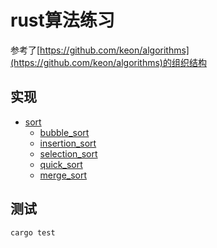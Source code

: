 # rust算法练习

参考了[https://github.com/keon/algorithms](https://github.com/keon/algorithms)的组织结构

## 实现

- [sort](sort)
    - [bubble_sort](src/sort/bubble_sort.rs)
    - [insertion_sort](src/sort/insertion_sort.rs)
    - [selection_sort](src/sort/selection_sort.rs)
    - [quick_sort](src/sort/quick_sort.rs)
    - [merge_sort](src/sort/merge_sort.rs)


## 测试
`cargo test`
